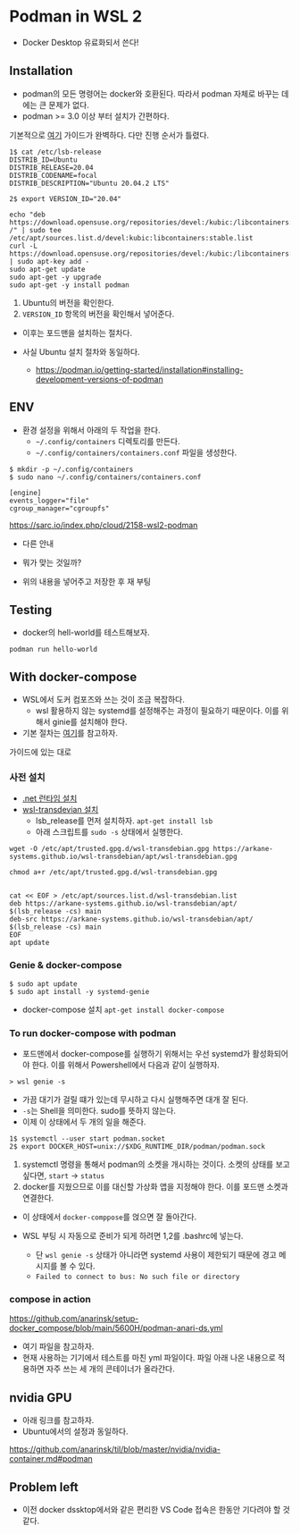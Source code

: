 # Podman in WSL 2 

- Docker Desktop 유료화되서 쓴다!  

## Installation 

- podman의 모든 명령어는 docker와 호환된다. 따라서 podman 자체로 바꾸는 데에는 큰 문제가 없다. 
- podman >= 3.0 이상 부터 설치가 간편하다. 

기본적으로 [여기](https://wbhegedus.me/running-podman-on-wsl2/) 가이드가 완벽하다. 다만 진행 순서가 틀렸다. 

```shell
1$ cat /etc/lsb-release
DISTRIB_ID=Ubuntu
DISTRIB_RELEASE=20.04
DISTRIB_CODENAME=focal
DISTRIB_DESCRIPTION="Ubuntu 20.04.2 LTS"

2$ export VERSION_ID="20.04"

echo "deb https://download.opensuse.org/repositories/devel:/kubic:/libcontainers:/stable/xUbuntu_${VERSION_ID}/ /" | sudo tee /etc/apt/sources.list.d/devel:kubic:libcontainers:stable.list
curl -L https://download.opensuse.org/repositories/devel:/kubic:/libcontainers:/stable/xUbuntu_${VERSION_ID}/Release.key | sudo apt-key add -
sudo apt-get update
sudo apt-get -y upgrade
sudo apt-get -y install podman
```

1. Ubuntu의 버전을 확인한다. 
2. `VERSION_ID` 항목의 버전을 확인해서 넣어준다. 
- 이후는 포드맨을 설치하는 절차다. 

- 사실 Ubuntu 설치 절차와 동일하다. 
    + https://podman.io/getting-started/installation#installing-development-versions-of-podman

## ENV 

- 환경 설정을 위해서 아래의 두 작업을 한다. 
    + `~/.config/containers` 디렉토리를 만든다. 
    + `~/.config/containers/containers.conf` 파일을 생성한다. 

```shell
$ mkdir -p ~/.config/containers
$ sudo nano ~/.config/containers/containers.conf
```

```shell
[engine]
events_logger="file"
cgroup_manager="cgroupfs"
```

https://sarc.io/index.php/cloud/2158-wsl2-podman

- 다른 안내 
- 뭐가 맞는 것일까? 

- 위의 내용을 넣어주고 저장한 후 재 부팅

## Testing 

- docker의 hell-world를 테스트해보자. 
 
```shell
podman run hello-world 
```

## With docker-compose

- WSL에서 도커 컴포즈와 쓰는 것이 조금 복잡하다.    
    + wsl 활용하지 않는 systemd를 설정해주는 과정이 필요하기 때문이다. 이를 위해서 ginie를 설치해야 한다. 
- 기본 절차는 [여기](https://github.com/arkane-systems/genie)를 참고하자. 

가이드에 있는 대로 

### 사전 설치 

- [.net 런타임 설치](https://docs.microsoft.com/en-us/dotnet/core/install/linux-ubuntu)
- [wsl-transdevian 설치](https://arkane-systems.github.io/wsl-transdebian/)
    + lsb_release를 먼저 설치하자. `apt-get install lsb`
    + 아래 스크립트를 `sudo -s` 상태에서 실행한다. 

```shell
wget -O /etc/apt/trusted.gpg.d/wsl-transdebian.gpg https://arkane-systems.github.io/wsl-transdebian/apt/wsl-transdebian.gpg

chmod a+r /etc/apt/trusted.gpg.d/wsl-transdebian.gpg


cat << EOF > /etc/apt/sources.list.d/wsl-transdebian.list
deb https://arkane-systems.github.io/wsl-transdebian/apt/ $(lsb_release -cs) main
deb-src https://arkane-systems.github.io/wsl-transdebian/apt/ $(lsb_release -cs) main
EOF
apt update
```

### Genie & docker-compose 

```shell
$ sudo apt update
$ sudo apt install -y systemd-genie
```

- docker-compose 설치 `apt-get install docker-compose`

### To run docker-compose with podman 

- 포드맨에서 docker-compose를 실행하기 위해서는 우선 systemd가 활성화되어야 한다. 이를 위해서 Powershell에서 다음과 같이 실행하자. 

```shell
> wsl genie -s
```

- 가끔 대기가 걸릴 떄가 있는데 무시하고 다시 실행해주면 대개 잘 된다. 
- `-s`는 Shell을 의미한다. sudo를 뜻하지 않는다. 
- 이제 이 상태에서 두 개의 일을 해준다. 

```shell
1$ systemctl --user start podman.socket
2$ export DOCKER_HOST=unix://$XDG_RUNTIME_DIR/podman/podman.sock
```

1. systemctl 명령을 통해서 podman의 소켓을 개시하는 것이다. 소켓의 상태를 보고 싶다면, `start` &rarr; `status`
2. docker를 지웠으므로 이를 대신할 가상화 앱을 지정해야 한다. 이를 포드맨 소켓과 연결한다. 

- 이 상태에서 `docker-comppose`를 얹으면 잘 돌아간다. 

- WSL 부팅 시 자동으로 준비가 되게 하려면 1,2를 .bashrc에 넣는다. 
    + 단 `wsl genie -s` 상태가 아니라면 systemd 사용이 제한되기 때문에 경고 메시지를 볼 수 있다.  
    + `Failed to connect to bus: No such file or directory`

### compose in action 

https://github.com/anarinsk/setup-docker_compose/blob/main/5600H/podman-anari-ds.yml

- 여기 파일을 참고하자. 
- 현재 사용하는 기기에서 테스트를 마친 yml 파일이다. 파일 아래 나온 내용으로 적용하면 자주 쓰는 세 개의 콘테이너가 올라간다. 


## nvidia GPU 

- 아래 링크를 참고하자. 
- Ubuntu에서의 설정과 동일하다. 

https://github.com/anarinsk/til/blob/master/nvidia/nvidia-container.md#podman

## Problem left 

- 이전 docker dssktop에서와 같은 편리한 VS Code 접속은 한동안 기다려야 할 것 같다. 

